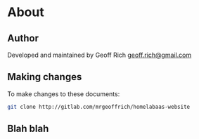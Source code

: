 # About

## Author

Developed and maintained by Geoff Rich <geoff.rich@gmail.com>

## Making changes

To make changes to these documents:

```sh
git clone http://gitlab.com/mrgeoffrich/homelabaas-website
```

## Blah blah